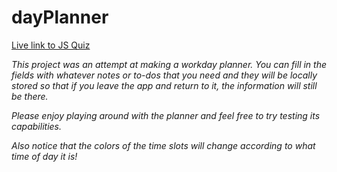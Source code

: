 # dayPlanner


[Live link to JS Quiz](https://gabrieltmangum.github.io/dayPlanner/)

*This project was an attempt at making a workday planner.  You can fill in the fields with whatever notes or to-dos that you need and they will be locally stored so that if you leave the app and return to it, the information will still be there.*

*Please enjoy playing around with the planner and feel free to try testing its capabilities.*

*Also notice that the colors of the time slots will change according to what time of day it is!*